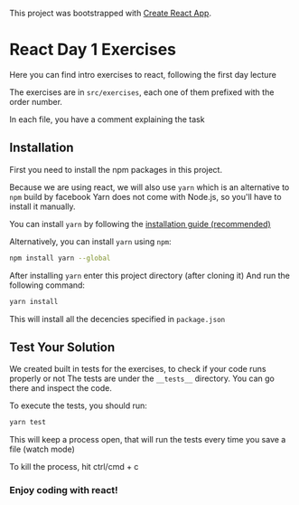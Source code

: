 This project was bootstrapped with [Create React App](https://github.com/facebook/create-react-app).

# React Day 1 Exercises

Here you can find intro exercises to react, following the first day lecture

The exercises are in `src/exercises`, each one of them prefixed with the order number.

In each file, you have a comment explaining the task

## Installation

First you need to install the npm packages in this project.

Because we are using react, we will also use `yarn` which is an alternative to `npm` build by facebook
Yarn does not come with Node.js, so you'll have to install it manually.

You can install `yarn` by following the [installation guide (recommended)](https://classic.yarnpkg.com/en/docs/install)

Alternatively, you can install `yarn` using `npm`:

```bash
npm install yarn --global
```

After installing `yarn` enter this project directory (after cloning it)
And run the following command:

```bash
yarn install
```

This will install all the decencies specified in `package.json`

## Test Your Solution

We created built in tests for the exercises, to check if your code runs properly or not
The tests are under the `__tests__` directory. You can go there and inspect the code.

To execute the tests, you should run:

```bash
yarn test
```

This will keep a process open, that will run the tests every time you save a file (watch mode)

To kill the process, hit ctrl/cmd + c

### Enjoy coding with react!
